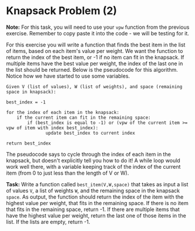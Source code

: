 # Knapsack Problem (2)

**Note:** For this task, you will need to use your `vpw` function from the previous exercise. Remember to copy paste it into the code - we will be testing for it.

For this exercise you will write a function that finds the best item in the list of items, based on each item's value per weight. We want the function to return the index of the best item, or -1 if no item can fit in the knapsack. If multiple items have the best value per weight, the index of the last one in the list should be returned. Below is the pseudocode for this algorithm. Notice how we have started to use some variables.

```
Given V (list of values), W (list of weights), and space (remaining space in knapsack):

best_index = -1  

for the index of each item in the knapsack:
    if the current item can fit in the remaining space:   
        if (best_index is equal to -1) or (vpw of the current item >= vpw of item with index best_index):
               update best_index to current index
    
return best_index
```

The pseudocode says to cycle through the index of each item in the knapsack, but doesn't explicitly tell you how to do it! A while loop would work well there, with a variable keeping track of the index of the current item (from 0 to just less than the length of V or W).

**Task:** Write a function called `best_item(V,W,space)` that takes as input a list of values `V`, a list of weights `W`, and the remaining space in the knapsack `space`. As output, the function should return the index of the item with the highest value per weight, that fits in the remaining space. If there is no item that fits in the remaining space, return -1. If there are multiple items that have the highest value per weight, return the last one of those items in the list. If the lists are empty, return -1. 


